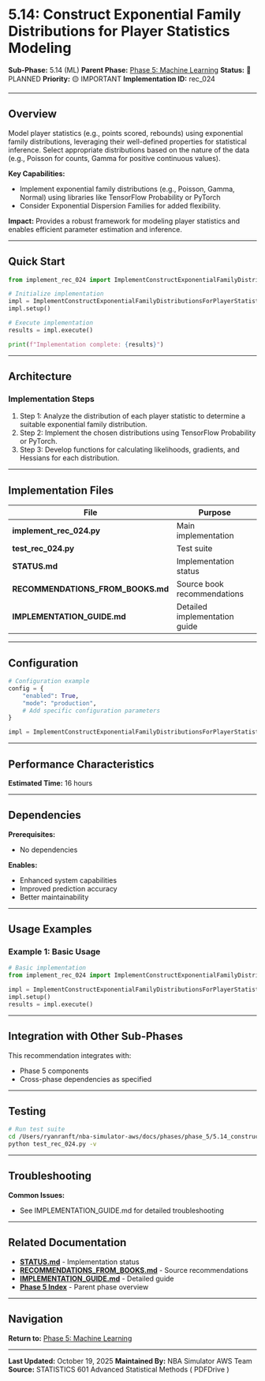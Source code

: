 # 5.14: Construct Exponential Family Distributions for Player Statistics Modeling

**Sub-Phase:** 5.14 (ML)
**Parent Phase:** [Phase 5: Machine Learning](../PHASE_5_INDEX.md)
**Status:** 🔵 PLANNED
**Priority:** 🟡 IMPORTANT
**Implementation ID:** rec_024

---

## Overview

Model player statistics (e.g., points scored, rebounds) using exponential family distributions, leveraging their well-defined properties for statistical inference. Select appropriate distributions based on the nature of the data (e.g., Poisson for counts, Gamma for positive continuous values).

**Key Capabilities:**
- Implement exponential family distributions (e.g., Poisson, Gamma, Normal) using libraries like TensorFlow Probability or PyTorch
- Consider Exponential Dispersion Families for added flexibility.

**Impact:**
Provides a robust framework for modeling player statistics and enables efficient parameter estimation and inference.

---

## Quick Start

```python
from implement_rec_024 import ImplementConstructExponentialFamilyDistributionsForPlayerStatisticsModeling

# Initialize implementation
impl = ImplementConstructExponentialFamilyDistributionsForPlayerStatisticsModeling()
impl.setup()

# Execute implementation
results = impl.execute()

print(f"Implementation complete: {results}")
```

---

## Architecture

### Implementation Steps

1. Step 1: Analyze the distribution of each player statistic to determine a suitable exponential family distribution.
2. Step 2: Implement the chosen distributions using TensorFlow Probability or PyTorch.
3. Step 3: Develop functions for calculating likelihoods, gradients, and Hessians for each distribution.

---

## Implementation Files

| File | Purpose |
|------|---------|
| **implement_rec_024.py** | Main implementation |
| **test_rec_024.py** | Test suite |
| **STATUS.md** | Implementation status |
| **RECOMMENDATIONS_FROM_BOOKS.md** | Source book recommendations |
| **IMPLEMENTATION_GUIDE.md** | Detailed implementation guide |

---

## Configuration

```python
# Configuration example
config = {
    "enabled": True,
    "mode": "production",
    # Add specific configuration parameters
}

impl = ImplementConstructExponentialFamilyDistributionsForPlayerStatisticsModeling(config=config)
```

---

## Performance Characteristics

**Estimated Time:** 16 hours

---

## Dependencies

**Prerequisites:**
- No dependencies

**Enables:**
- Enhanced system capabilities
- Improved prediction accuracy
- Better maintainability

---

## Usage Examples

### Example 1: Basic Usage

```python
# Basic implementation
from implement_rec_024 import ImplementConstructExponentialFamilyDistributionsForPlayerStatisticsModeling

impl = ImplementConstructExponentialFamilyDistributionsForPlayerStatisticsModeling()
impl.setup()
results = impl.execute()
```

---

## Integration with Other Sub-Phases

This recommendation integrates with:
- Phase 5 components
- Cross-phase dependencies as specified

---

## Testing

```bash
# Run test suite
cd /Users/ryanranft/nba-simulator-aws/docs/phases/phase_5/5.14_construct_exponential_family_distributions_for_player_statis
python test_rec_024.py -v
```

---

## Troubleshooting

**Common Issues:**
- See IMPLEMENTATION_GUIDE.md for detailed troubleshooting

---

## Related Documentation

- **[STATUS.md](STATUS.md)** - Implementation status
- **[RECOMMENDATIONS_FROM_BOOKS.md](RECOMMENDATIONS_FROM_BOOKS.md)** - Source recommendations
- **[IMPLEMENTATION_GUIDE.md](IMPLEMENTATION_GUIDE.md)** - Detailed guide
- **[Phase 5 Index](../PHASE_5_INDEX.md)** - Parent phase overview

---

## Navigation

**Return to:** [Phase 5: Machine Learning](../PHASE_5_INDEX.md)

---

**Last Updated:** October 19, 2025
**Maintained By:** NBA Simulator AWS Team
**Source:** STATISTICS 601 Advanced Statistical Methods ( PDFDrive )
